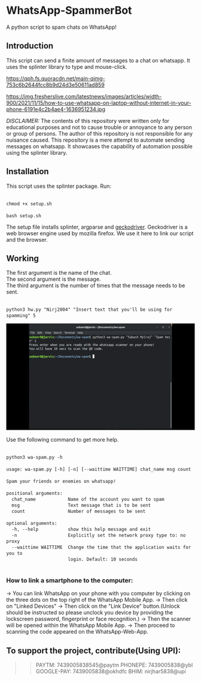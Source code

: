 # WhatsApp-SpammerBot
A python script to spam chats on WhatsApp!

## Introduction
This script can send a finite amount of messages to a chat on whatsapp. It uses the splinter library to type and mouse-click. 


https://qph.fs.quoracdn.net/main-qimg-753c6b2644fcc8b9d24d3e50611ad859

https://img.fresherslive.com/latestnews/images/articles/width-900/2021/11/15/how-to-use-whatsapp-on-laptop-without-internet-in-your-phone-6191e4c2b4ae4-1636951234.jpg



*DISCLAIMER:* The contents of this repository were written only for educational purposes and not to cause trouble or annoyance to any person or group of persons.
The author of this repository is not responsible for any nuisance caused. This repository is a mere attempt to automate sending messages on whatsapp. It showcases the capability of automation possible using the splinter library.

## Installation

This script uses the splinter package. Run:
```

chmod +x setup.sh

bash setup.sh

```
The setup file installs splinter, argparse and [geckodriver](https://github.com/mozilla/geckodriver). Geckodriver is a web browser engine used by mozilla firefox. We use it here to link our script and the browser.

## Working

The first argument is the name of the chat.<br>
The second argument is the message.<br>
The third argument is the number of times that the message needs to be sent.<br>
```

python3 hw.py "Nirj2004" "Insert text that you'll be using for spamming" 5

```

![Example](example.gif)

Use the following command to get more help.
```

python3 wa-spam.py -h

usage: wa-spam.py [-h] [-n] [--waittime WAITTIME] chat_name msg count

Spam your friends or enemies on whatsapp!

positional arguments:
  chat_name            Name of the account you want to spam
  msg                  Text message that is to be sent
  count                Number of messages to be sent

optional arguments:
  -h, --help           show this help message and exit
  -n                   Explicitly set the network proxy type to: no proxy
  --waittime WAITTIME  Change the time that the application waits for you to
                       login. Default: 10 seconds
                       
```

### How to link a smartphone to the computer:
-> You can link WhatsApp on your phone with you computer by clicking on the three dots on the top right of the WhatsApp Mobile App.
-> Then click on "Linked Devices"
-> Then click on the "Link Device" button.(Unlock should be instructed so please unclock you device by providing the lockscreen password, fingerprint or face recognition.)
-> Then the scanner will be opened within the WhatsApp Mobile App.
-> Then proceed to scanning the code appeared on the WhatsApp-Web-App.

## To support the project, contribute(Using UPI):
>>PAYTM: 7439005838545@paytm
>>PHONEPE: 7439005838@ybl
>>GOOGLE-PAY: 7439005838@okhdfc
>>BHIM: nirjhar5838@upi